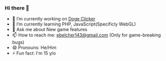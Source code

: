 ### Hi there 👋

- 🔭 I’m currently working on <a href="https://www.I-make-gamez.github.io/Doge-Clicker/index.html">Doge Clicker</a>
- 🌱 I’m currently learning PHP, JavaScript(Specificly WebGL)
- 💬 Ask me about New game features
- 📫 How to reach me: ebelcher143@gmail.com (Only for game-breaking bugs)
- 😄 Pronouns: He/Him
- ⚡ Fun fact: I'm 15 y/o
